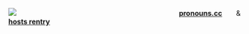 ![](https://static.wikia.nocookie.net/southpark/images/f/f1/The-boys-0.png/revision/latest?cb=20170802044422)
                       [**pronouns.cc**](https://pronouns.cc/rotten-hound)  &  [**hosts rentry**](https://rentry.co/ephemeralrotten)
